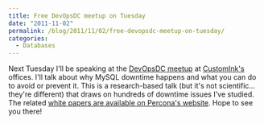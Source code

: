```yaml
---
title: Free DevOpsDC meetup on Tuesday
date: "2011-11-02"
permalink: /blog/2011/11/02/free-devopsdc-meetup-on-tuesday/
categories:
  - Databases
---
```

Next Tuesday I'll be speaking at the [DevOpsDC meetup][1] at [CustomInk's][2] offices. I'll talk about why MySQL downtime happens and what you can do to avoid or prevent it. This is a research-based talk (but it's not scientific&#8230; they're different) that draws on hundreds of downtime issues I've studied. The related [white papers are available on Percona's website][3]. Hope to see you there!

 [1]: http://www.meetup.com/DevOpsDC/events/33510782/
 [2]: http://www.customink.com/
 [3]: http://www.percona.com/about-us/mysql-white-papers/

